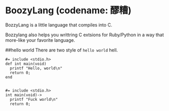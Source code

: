 BoozyLang (codename: 醪糟)
=========
BozzyLang is a little language that compiles into C.

Bozzylang also helps you writtring C extsions for Ruby/Python in a way that more-like your favorite language.

##hello world
There are two style of `hello world` hell.

    #= include <stdio.h>
    def int main(void)
      printf "Hello, world\n"
      return 0;
    end


    #= include <stdio.h>
    int main(void)->
      printf "Fuck world\n"
      return 0;

